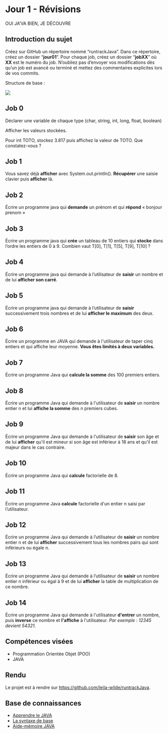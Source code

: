 

# Jour 1 - Révisions

OUI JA’VA BIEN, JE DÉCOUVRE

## Introduction du sujet

Créez sur GitHub un répertoire nommé “runtrackJava”. Dans ce répertoire, créez un dossier “**jour01**”. Pour chaque job, créez un dossier “**jobXX**” où **XX** est le numéro du job. N’oubliez pas d’envoyer vos modifications dès qu’un job est avancé ou terminé et mettez des commentaires explicites lors de vos commits.

Structure de base :

![](data:image/png;base64...)

## Job 0

Déclarer une variable de chaque type (char, string, int, long, float, boolean)

Afficher les valeurs stockées.

Pour int TOTO, stockez 3.817 puis affichez la valeur de TOTO. Que constatez-vous ?

## Job 1

Vous savez déjà **afficher** avec System.out.println(). **Récupérer** une saisie clavier puis **afficher** là.

## Job 2

Écrire un programme java qui **demande** un prénom et qui **répond** « bonjour prenom »

## Job 3

Écrire un programme java qui **crée** un tableau de 10 entiers qui **stocke** dans l’ordre les entiers de 0 à 9. Combien vaut T[0], T[1], T[5], T[9], T[10] ?

## Job 4

Écrire un programme java qui demande à l’utilisateur de **saisir** un nombre et de lui **afficher son carré**.

## Job 5

Écrire un programme java qui demande à l’utilisateur de **saisir** successivement trois nombres et de lui **afficher le maximum** des deux.

## Job 6

Écrire un programme en JAVA qui demande à l'utilisateur de taper cinq entiers et qui affiche leur moyenne. **Vous êtes limités à deux variables.**

## Job 7

Écrire un programme Java qui **calcule la somme** des 100 premiers entiers.

## Job 8

Écrire un programme Java qui demande à l'utilisateur de **saisir** un nombre entier n et lui **affiche la somme** des n premiers cubes.

## Job 9

Écrire un programme Java qui demande à l'utilisateur de **saisir** son âge et de lui **afficher** qu'il est mineur si son âge est inférieur à 18 ans et qu'il est majeur dans le cas contraire.

## Job 10

Écrire un programme Java qui **calcule** factorielle de 8.

## Job 11

Écrire un programme Java **calcule** factorielle d'un entier n saisi par l’utilisateur.

## Job 12

Écrire un programme Java qui demande à l’utilisateur de **saisir** un nombre entier n et de lui **afficher** successivement tous les nombres pairs qui sont inférieurs ou égale n.

## Job 13

Écrire un programme Java qui demande à l’utilisateur de **saisir** un nombre entier n inférieur ou égal à 9 et de lui **afficher** la table de multiplication de ce nombre.

## Job 14

Écrire un programme Java qui demande à l'utilisateur **d'entrer** un nombre, puis **inverse** ce nombre et **l'affiche** à l'utilisateur. *Par exemple : 12345 devient 54321.*

## Compétences visées

* Programmation Orientée Objet (POO)
* JAVA

## Rendu

Le projet est à rendre sur <https://github.com/leila-wilde/runtrackJava>.

## Base de connaissances

* [Apprendre le JAVA](https://www.codingame.com/playgrounds/18287/java---les-bases/variables-et-affectation)
* [La syntaxe de base](https://www.enseignement.polytechnique.fr/informatique/INF321/memo-version10.pdf)
* [Aide-mémoire JAVA](http://www.scientillula.net/ISN/memoJAVA.pdf)
